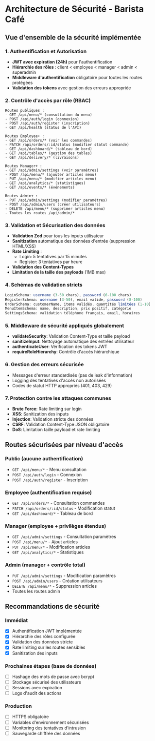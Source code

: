 # Architecture de Sécurité - Barista Café

## Vue d'ensemble de la sécurité implémentée

### 1. Authentification et Autorisation
- **JWT avec expiration (24h)** pour l'authentification
- **Hiérarchie des rôles** : client < employee < manager < admin < superadmin
- **Middleware d'authentification** obligatoire pour toutes les routes protégées
- **Validation des tokens** avec gestion des erreurs appropriée

### 2. Contrôle d'accès par rôle (RBAC)
```
Routes publiques :
- GET /api/menu/* (consultation du menu)
- POST /api/auth/login (connexion)  
- POST /api/auth/register (inscription)
- GET /api/health (status de l'API)

Routes Employee+ :
- GET /api/orders/* (voir les commandes)
- PATCH /api/orders/:id/status (modifier statut commande)
- GET /api/dashboard/* (tableau de bord)
- GET /api/tables/* (gestion des tables)
- GET /api/delivery/* (livraisons)

Routes Manager+ :
- GET /api/admin/settings (voir paramètres)
- POST /api/menu/* (ajouter articles menu)
- PUT /api/menu/* (modifier articles menu)
- GET /api/analytics/* (statistiques)
- GET /api/events/* (événements)

Routes Admin+ :
- PUT /api/admin/settings (modifier paramètres)
- POST /api/admin/users (créer utilisateurs)
- DELETE /api/menu/* (supprimer articles menu)
- Toutes les routes /api/admin/*
```

### 3. Validation et Sécurisation des données
- **Validation Zod** pour tous les inputs utilisateur
- **Sanitization** automatique des données d'entrée (suppression HTML/XSS)
- **Rate Limiting** :
  - Login: 5 tentatives par 15 minutes
  - Register: 3 tentatives par heure
- **Validation des Content-Types**
- **Limitation de la taille des payloads** (1MB max)

### 4. Schémas de validation stricts
```typescript
LoginSchema: username (3-50 chars), password (6-100 chars)
RegisterSchema: username (3-50), email valide, password (8-100)  
OrderSchema: customerName, items validés, quantités limitées (1-10)
MenuItemSchema: name, description, prix positif, catégorie
SettingsSchema: validation téléphone français, email, horaires
```

### 5. Middleware de sécurité appliqués globalement
- **validateSecurity**: Validation Content-Type et taille payload
- **sanitizeInput**: Nettoyage automatique des entrées utilisateur
- **authenticateUser**: Vérification des tokens JWT
- **requireRoleHierarchy**: Contrôle d'accès hiérarchique

### 6. Gestion des erreurs sécurisée
- Messages d'erreur standardisés (pas de leak d'information)
- Logging des tentatives d'accès non autorisées
- Codes de statut HTTP appropriés (401, 403, 429)

### 7. Protection contre les attaques communes
- **Brute Force**: Rate limiting sur login
- **XSS**: Sanitization des inputs
- **Injection**: Validation stricte des données
- **CSRF**: Validation Content-Type JSON obligatoire
- **DoS**: Limitation taille payload et rate limiting

## Routes sécurisées par niveau d'accès

### Public (aucune authentification)
- `GET /api/menu/*` - Menu consultation
- `POST /api/auth/login` - Connexion
- `POST /api/auth/register` - Inscription

### Employee (authentification requise)
- `GET /api/orders/*` - Consultation commandes
- `PATCH /api/orders/:id/status` - Modification statut
- `GET /api/dashboard/*` - Tableau de bord

### Manager (employee + privilèges étendus)
- `GET /api/admin/settings` - Consultation paramètres
- `POST /api/menu/*` - Ajout articles
- `PUT /api/menu/*` - Modification articles
- `GET /api/analytics/*` - Statistiques

### Admin (manager + contrôle total)
- `PUT /api/admin/settings` - Modification paramètres
- `POST /api/admin/users` - Création utilisateurs
- `DELETE /api/menu/*` - Suppression articles
- Toutes les routes admin

## Recommandations de sécurité

### Immédiat
- [x] Authentification JWT implémentée
- [x] Hiérarchie des rôles configurée
- [x] Validation des données stricte
- [x] Rate limiting sur les routes sensibles
- [x] Sanitization des inputs

### Prochaines étapes (base de données)
- [ ] Hashage des mots de passe avec bcrypt
- [ ] Stockage sécurisé des utilisateurs
- [ ] Sessions avec expiration
- [ ] Logs d'audit des actions

### Production
- [ ] HTTPS obligatoire
- [ ] Variables d'environnement sécurisées  
- [ ] Monitoring des tentatives d'intrusion
- [ ] Sauvegarde chiffrée des données